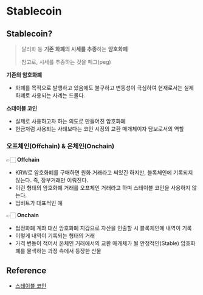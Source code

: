 # Stablecoin

## Stablecoin?

> 달러화 등 **기존 화폐의 시세를 추종**하는 **암호화폐**  
> 
> 참고로, 시세를 추종하는 것을 페그(peg)

**기존의 암호화폐**
- 화폐를 목적으로 발행하고 있음에도 불구하고 변동성이 극심하여 현재로서는 실제 화폐로 사용되는 사례는 드물다.

**스테이블 코인**
- 실제로 사용하고자 하는 의도로 만들어진 암호화폐
- 현금처럼 사용되는 사례보다는 코인 시장의 교환 매개체이자 담보로서의 역할

### 오프체인(Offchain) & 온체인(Onchain)

👉🏻 **Offchain**
- KRW로 암호화폐를 구매하면 원화 거래라고 써있긴 하지만, 블록체인에 기록되지 않는다. 즉, 장부거래만 이뤄진다.
- 이런 형태의 암호화폐 거래를 오프체인 거래라고 하며 스테이블 코인을 사용하지 않는다.
- 업비트가 대표적인 예

👉🏻 **Onchain**
- 법정화폐 계좌 대신 암호화폐 지갑으로 자산을 인출할 시 블록체인에 내역이 기록
- 이렇게 내역이 기록되는 형태의 거래
- 가격 변동이 적어서 온체인 거래에서의 교환 매개체가 될 안정적인(Stable) 암호화폐를 물색하는 과정 속에서 등장한 산물

 




## Reference

- [스테이블 코인](https://namu.wiki/w/%EC%8A%A4%ED%85%8C%EC%9D%B4%EB%B8%94%20%EC%BD%94%EC%9D%B8)